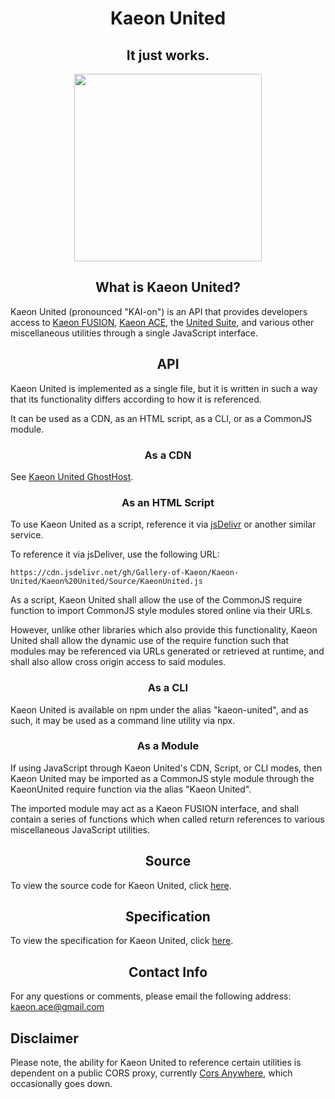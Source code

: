 <h1 align="center">Kaeon United</h1>
<h2 align="center">It just works.</h2>

<p align="center">
	<img src="https://raw.githubusercontent.com/Gallery-of-Kaeon/Kaeon-United/master/Kaeon%20United/Logo/Logo.png" width="300px" height="300px"/>
</p>

<h2 align="center">What is Kaeon United?</h2>

Kaeon United (pronounced "KAI-on") is an API that provides developers access to [Kaeon FUSION](https://github.com/Gallery-of-Kaeon/Kaeon-FUSION),
[Kaeon ACE](https://github.com/Gallery-of-Kaeon/Kaeon-ACE),
the [United Suite](https://github.com/Gallery-of-Kaeon/Kaeon-United/tree/master/Kaeon%20United/Specification/1%20-%20United%20Suite),
and various other miscellaneous utilities through a single JavaScript interface.

<h2 align="center">API</h2>

Kaeon United is implemented as a single file,
but it is written in such a way that its functionality differs according to how it is referenced.

It can be used as a CDN,
as an HTML script,
as a CLI,
or as a CommonJS module.

<h3 align="center">As a CDN</h3>

See [Kaeon United GhostHost](https://github.com/Gallery-of-Kaeon/Gallery-of-Kaeon.github.io).

<h3 align="center">As an HTML Script</h3>

To use Kaeon United as a script,
reference it via [jsDelivr](https://www.jsdelivr.com/) or another similar service.

To reference it via jsDeliver,
use the following URL:

    https://cdn.jsdelivr.net/gh/Gallery-of-Kaeon/Kaeon-United/Kaeon%20United/Source/KaeonUnited.js

As a script,
Kaeon United shall allow the use of the CommonJS require function to import CommonJS style modules stored online via their URLs.

However,
unlike other libraries which also provide this functionality,
Kaeon United shall allow the dynamic use of the require function such that modules may be referenced via URLs generated or retrieved at runtime,
and shall also allow cross origin access to said modules.

<h3 align="center">As a CLI</h3>

Kaeon United is available on npm under the alias "kaeon-united",
and as such,
it may be used as a command line utility via npx.

<!-- STUB -->

<h3 align="center">As a Module</h3>

If using JavaScript through Kaeon United's CDN,
Script,
or CLI modes,
then Kaeon United may be imported as a CommonJS style module through the KaeonUnited require function via the alias "Kaeon United".

The imported module may act as a Kaeon FUSION interface,
and shall contain a series of functions which when called return references to various miscellaneous JavaScript utilities.

<!-- STUB -->

<h2 align="center">Source</h2>

To view the source code for Kaeon United,
click [here](https://github.com/Gallery-of-Kaeon/Kaeon-United/blob/master/Kaeon%20United/Source/KaeonUnited.js).

<h2 align="center">Specification</h2>

To view the specification for Kaeon United,
click [here](https://github.com/Gallery-of-Kaeon/Kaeon-United/tree/master/Kaeon%20United/Specification).

<h2 align="center">Contact Info</h2>

For any questions or comments, please email the following address: kaeon.ace@gmail.com

<h2>Disclaimer</h2>

Please note,
the ability for Kaeon United to reference certain utilities is dependent on a public CORS proxy,
currently [Cors Anywhere](https://cors-anywhere.herokuapp.com/),
which occasionally goes down.